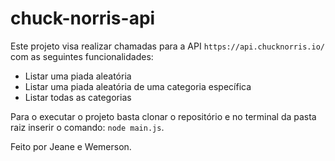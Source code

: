 # chuck-norris-api

Este projeto visa realizar chamadas para a API `https://api.chucknorris.io/` com as seguintes funcionalidades:

- Listar uma piada aleatória
- Listar uma piada aleatória de uma categoria específica
- Listar todas as categorias

Para o executar o projeto basta clonar o repositório e no terminal da pasta raiz inserir o comando: `node main.js`.

Feito por Jeane e Wemerson.
